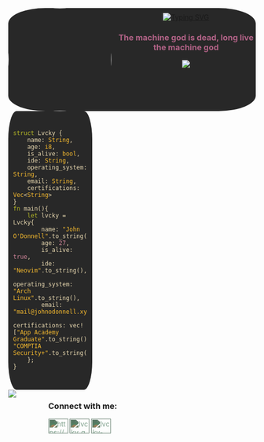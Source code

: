 
<div align="center" style="display:flex;justify-content:left;background-color:#282828;border-radius:15%;">
<a href="https://git.io/typing-svg"><img src="https://media.licdn.com/dms/image/v2/D4E03AQGzJYM10lvN-g/profile-displayphoto-shrink_200_200/profile-displayphoto-shrink_200_200/0/1721529085827?e=1747872000&v=beta&t=tms8XYLGhfZjn3sSXCcvTHSJ1lPE9JEZAy28aA-zhNs" style="border-radius: 50%; width: 15em; height: 15em; margin-right: 10px;" /></a>
<div style="margin-top:2%;">
<a href="https://git.io/typing-svg"><img src="https://readme-typing-svg.demolab.com?font=Nerd+Font&weight=600&size=30&pause=1000&color=458588&center=true&vCenter=true&random=true&width=435&lines=+John+O'Donnell" alt="Typing SVG" /></a>
<h3 align="center" style="color:#b16286">The machine god is dead, long live the machine god</h3>
<a href="https://www.codewars.com/users/Lvcky-gg"><img src="https://www.codewars.com/users/Lvcky-gg/badges/large" /></a>
</div>
</div>

<div style="background-color:#282828; padding: 10px; border-radius: 5px;width:30%;border-radius:10%">
<pre style="color:#ebdbb2;">
<code>
<span style="color:#b8bb26;">struct</span> Lvcky {
    name: <span style="color:#fabd2f;">String</span>,
    age: <span style="color:#fabd2f;">i8</span>,
    is_alive: <span style="color:#fabd2f;">bool</span>,
    ide: <span style="color:#fabd2f;">String</span>,
    operating_system: <span style="color:#fabd2f;">String</span>,
    email: <span style="color:#fabd2f;">String</span>,
    certifications: <span style="color:#fabd2f;">Vec</span><<span style="color:#fabd2f;">String</span>>
}
<span style="color:#b8bb26;">fn</span> main(){
    <span style="color:#b8bb26;">let</span> lvcky = Lvcky{
        name: <span style="color:#fabd2f;">"John O'Donnell"</span>.to_string(),
        age: <span style="color:#d3869b;">27</span>,
        is_alive: <span style="color:#d3869b;">true</span>,
        ide: <span style="color:#fabd2f;">"Neovim"</span>.to_string(),
        operating_system: <span style="color:#fabd2f;">"Arch Linux"</span>.to_string(),
        email: <span style="color:#fabd2f;">"mail@johnodonnell.xyz"</span>.to_string(),
        certifications: vec![<span style="color:#fabd2f;">"App Academy Graduate"</span>.to_string(), <span style="color:#fabd2f;">"COMPTIA Security+"</span>.to_string()]
    };
}
</code>
</pre>
</div>

<div style="display:flex;justify-content:left;">
 <img  src="https://github-readme-stats.vercel.app/api/top-langs/?username=lvcky-gg&count_private=true&show_icons=true&theme=gruvbox&include_all_commits=true&hide_border=true&layout=compact&langs_count=10" />
 <div style="margin-left:13%">
<h3 >Connect with me:</h3>
<p >
<a href="https://www.linkedin.com/in/lvcky-gg/" target="blank"><img align="center" src="https://raw.githubusercontent.com/rahuldkjain/github-profile-readme-generator/master/src/images/icons/Social/linked-in-alt.svg" alt="https://www.linkedin.com/in/john-o-donnell-36a38a161/" height="30" width="40" style="filter: invert(60%) sepia(20%) saturate(300%) hue-rotate(90deg);" /></a>
<a href="https://instagram.com/irishredales" target="blank"><img align="center" src="https://raw.githubusercontent.com/rahuldkjain/github-profile-readme-generator/master/src/images/icons/Social/instagram.svg" alt="lvcky_gg" height="30" width="40" style="filter: invert(60%) sepia(20%) saturate(300%) hue-rotate(90deg);" /></a>
<a href="https://www.leetcode.com/lvcky-gg" target="blank"><img align="center" src="https://raw.githubusercontent.com/rahuldkjain/github-profile-readme-generator/master/src/images/icons/Social/leet-code.svg" alt="lvcky-gg" height="30" width="40" style="filter: invert(60%) sepia(20%) saturate(300%) hue-rotate(90deg);" /></a>
</p>
</div>
</div>
